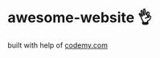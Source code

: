 # awesome-website :ok_hand:                                                                                                                                                                                                                   
built with help of <a href="http://johnelder.com/">codemy.com</a>
